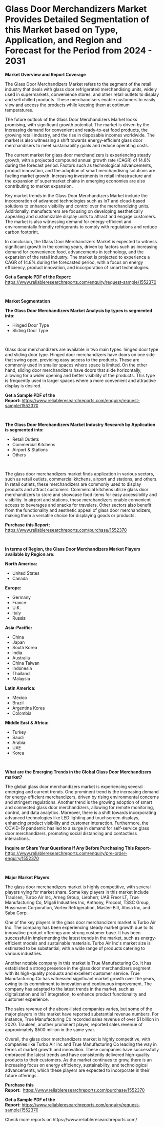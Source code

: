 <p><h1>Glass Door Merchandizers Market Provides Detailed Segmentation of this Market based on Type, Application, and Region and Forecast for the Period from 2024 - 2031</h1></p><p><strong>Market Overview and Report Coverage</strong></p>
<p><p>The Glass Door Merchandizers Market refers to the segment of the retail industry that deals with glass door refrigerated merchandising units, widely used in supermarkets, convenience stores, and other retail outlets to display and sell chilled products. These merchandisers enable customers to easily view and access the products while keeping them at optimum temperatures.</p><p>The future outlook of the Glass Door Merchandizers Market looks promising, with significant growth potential. The market is driven by the increasing demand for convenient and ready-to-eat food products, the growing retail industry, and the rise in disposable incomes worldwide. The market is also witnessing a shift towards energy-efficient glass door merchandisers to meet sustainability goals and reduce operating costs.</p><p>The current market for glass door merchandizers is experiencing steady growth, with a projected compound annual growth rate (CAGR) of 14.8% during the forecast period. Factors such as technological advancements, product innovation, and the adoption of smart merchandising solutions are fueling market growth. Increasing investments in retail infrastructure and the expansion of supermarket chains in emerging economies are also contributing to market expansion.</p><p>Key market trends in the Glass Door Merchandizers Market include the incorporation of advanced technologies such as IoT and cloud-based solutions to enhance visibility and control over the merchandizing units. Additionally, manufacturers are focusing on developing aesthetically appealing and customizable display units to attract and engage customers. The market is also witnessing demand for energy-efficient and environmentally friendly refrigerants to comply with regulations and reduce carbon footprint.</p><p>In conclusion, the Glass Door Merchandizers Market is expected to witness significant growth in the coming years, driven by factors such as increasing demand for convenience food, advancements in technology, and the expansion of the retail industry. The market is projected to experience a CAGR of 14.8% during the forecasted period, with a focus on energy efficiency, product innovation, and incorporation of smart technologies.</p></p>
<p><strong>Get a Sample PDF of the Report:</strong> <a href="https://www.reliableresearchreports.com/enquiry/request-sample/1552370">https://www.reliableresearchreports.com/enquiry/request-sample/1552370</a></p>
<p>&nbsp;</p>
<p><strong>Market Segmentation</strong></p>
<p><strong>The Glass Door Merchandizers Market Analysis by types is segmented into:</strong></p>
<p><ul><li>Hinged Door Type</li><li>Sliding Door Type</li></ul></p>
<p>&nbsp;</p>
<p><p>Glass door merchandizers are available in two main types: hinged door type and sliding door type. Hinged door merchandizers have doors on one side that swing open, providing easy access to the products. These are commonly used in smaller spaces where space is limited. On the other hand, sliding door merchandizers have doors that slide horizontally, allowing for a wider opening and better visibility of the products. This type is frequently used in larger spaces where a more convenient and attractive display is desired.</p></p>
<p><strong>Get a Sample PDF of the Report:</strong>&nbsp;<a href="https://www.reliableresearchreports.com/enquiry/request-sample/1552370">https://www.reliableresearchreports.com/enquiry/request-sample/1552370</a></p>
<p>&nbsp;</p>
<p><strong>The Glass Door Merchandizers Market Industry Research by Application is segmented into:</strong></p>
<p><ul><li>Retail Outlets</li><li>Commercial Kitchens</li><li>Airport & Stations</li><li>Others</li></ul></p>
<p>&nbsp;</p>
<p><p>The glass door merchandizers market finds application in various sectors, such as retail outlets, commercial kitchens, airport and stations, and others. In retail outlets, these merchandizers are commonly used to display products and attract customers. Commercial kitchens utilize glass door merchandizers to store and showcase food items for easy accessibility and visibility. In airport and stations, these merchandizers enable convenient access to beverages and snacks for travelers. Other sectors also benefit from the functionality and aesthetic appeal of glass door merchandizers, making them a versatile choice for displaying goods or products.</p></p>
<p><strong>Purchase this Report:</strong>&nbsp; <a href="https://www.reliableresearchreports.com/purchase/1552370">https://www.reliableresearchreports.com/purchase/1552370</a></p>
<p>&nbsp;</p>
<p><strong>In terms of Region, the Glass Door Merchandizers Market Players available by Region are:</strong></p>
<p>
    <p> <strong> North America: </strong>
        <ul>
            <li>United States</li>
            <li>Canada</li>
        </ul>
        </p> 
    <p> <strong> Europe: </strong>
        <ul>
            <li>Germany</li>
            <li>France</li>
            <li>U.K.</li>
            <li>Italy</li>
            <li>Russia</li>
        </ul>
        </p> 
    <p> <strong> Asia-Pacific: </strong>
        <ul>
            <li>China</li>
            <li>Japan</li>
            <li>South Korea</li>
            <li>India</li>
            <li>Australia</li>
            <li>China Taiwan</li>
            <li>Indonesia</li>
            <li>Thailand</li>
            <li>Malaysia</li>
        </ul>
        </p> 
    <p> <strong> Latin America: </strong>
        <ul>
            <li>Mexico</li>
            <li>Brazil</li>
            <li>Argentina Korea</li>
            <li>Colombia</li>
        </ul>
        </p> 
    <p> <strong> Middle East & Africa: </strong>
        <ul>
            <li>Turkey</li>
            <li>Saudi</li>
            <li>Arabia</li>
            <li>UAE</li>
            <li>Korea</li>
        </ul>
    </p>
    </p>
<p>&nbsp;</p>
<p><strong>What are the Emerging Trends in the Global Glass Door Merchandizers market?</strong></p>
<p><p>The global glass door merchandizers market is experiencing several emerging and current trends. One prominent trend is the increasing demand for energy-efficient merchandizers, driven by rising environmental concerns and stringent regulations. Another trend is the growing adoption of smart and connected glass door merchandizers, allowing for remote monitoring, control, and data analytics. Moreover, there is a shift towards incorporating advanced technologies like LED lighting and touchscreen displays, enhancing product visibility and customer interaction. Furthermore, the COVID-19 pandemic has led to a surge in demand for self-service glass door merchandizers, promoting social distancing and contactless interactions.</p></p>
<p><strong>Inquire or Share Your Questions If Any Before Purchasing This Report</strong>- <a href="https://www.reliableresearchreports.com/enquiry/pre-order-enquiry/1552370">https://www.reliableresearchreports.com/enquiry/pre-order-enquiry/1552370</a></p>
<p>&nbsp;</p>
<p><strong>Major Market Players</strong></p>
<p><p>The glass door merchandizers market is highly competitive, with several players vying for market share. Some key players in this market include Traulsen, Turbo Air Inc, Arneg Group, Liebherr, UAB Freor LT, True Manufacturing Co, Migali Industries Inc, Anthony, Procool, TSSC Group, Hussmann Corporation, Vortex Refrigeration, Master-Bilt, Atosa Inc, and Saba Corp.</p><p>One of the key players in the glass door merchandizers market is Turbo Air Inc. The company has been experiencing steady market growth due to its innovative product offerings and strong customer base. It has been successful in implementing the latest trends in the market, such as energy-efficient models and sustainable materials. Turbo Air Inc's market size is estimated to be substantial, with a wide range of products catering to various industries.</p><p>Another notable company in this market is True Manufacturing Co. It has established a strong presence in the glass door merchandizers segment with its high-quality products and excellent customer service. True Manufacturing Co has witnessed significant market growth over the years, owing to its commitment to innovation and continuous improvement. The company has adapted to the latest trends in the market, such as digitalization and IoT integration, to enhance product functionality and customer experience.</p><p>The sales revenue of the above-listed companies varies, but some of the major players in this market have reported substantial revenue numbers. For instance, True Manufacturing Co recorded sales revenue of over $1 billion in 2020. Traulsen, another prominent player, reported sales revenue of approximately $500 million in the same year.</p><p>Overall, the glass door merchandizers market is highly competitive, with companies like Turbo Air Inc and True Manufacturing Co leading the way in terms of market growth and innovation. These companies have successfully embraced the latest trends and have consistently delivered high-quality products to their customers. As the market continues to grow, there is an increasing focus on energy efficiency, sustainability, and technological advancements, which these players are expected to incorporate in their future offerings.</p></p>
<p><strong>Purchase this Report:</strong>&nbsp;&nbsp;<a href="https://www.reliableresearchreports.com/purchase/1552370">https://www.reliableresearchreports.com/purchase/1552370</a></p>
<p></p>
<p><strong>Get a Sample PDF of the Report:</strong>&nbsp;<a href="https://www.reliableresearchreports.com/enquiry/request-sample/1552370">https://www.reliableresearchreports.com/enquiry/request-sample/1552370</a></p>
<p>Check more reports on https://www.reliableresearchreports.com/</p>